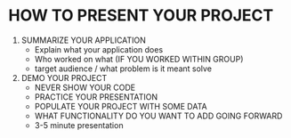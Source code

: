 # HOW TO PRESENT YOUR PROJECT

1. SUMMARIZE YOUR APPLICATION
    - Explain what your application does
    - Who worked on what (IF YOU WORKED WITHIN GROUP)
    - target audience / what problem is it meant solve
2. DEMO YOUR PROJECT
    - NEVER SHOW YOUR CODE
    - PRACTICE YOUR PRESENTATION
    - POPULATE YOUR PROJECT WITH SOME DATA
    - WHAT FUNCTIONALITY DO YOU WANT TO ADD GOING FORWARD
    - 3-5 minute presentation